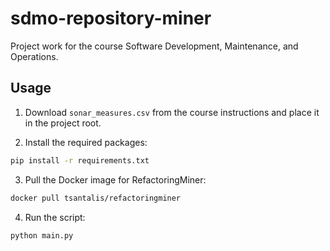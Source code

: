 # sdmo-repository-miner

Project work for the course Software Development, Maintenance, and Operations.

## Usage

1. Download `sonar_measures.csv` from the course instructions and place it in the project root.

2. Install the required packages:

```bash
pip install -r requirements.txt
```

3. Pull the Docker image for RefactoringMiner:

```bash
docker pull tsantalis/refactoringminer
```

4. Run the script:

```bash
python main.py
```

